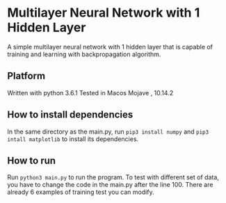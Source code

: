 # Multilayer Neural Network with 1 Hidden Layer
A simple multilayer neural network with 1 hidden layer that is capable of training and learning with backpropagation algorithm.

## Platform
Written with python 3.6.1
Tested in Macos Mojave , 10.14.2

## How to install dependencies
In the same directory as the main.py,
run
`pip3 install numpy`
and 
`pip3 intall matplotlib`
to install its dependencies.

## How to run
Run 
`python3 main.py`
to run the program. To test with different set of data, you have to change the code in the main.py after the line 100. There are already 6 examples of training test you can modify.

